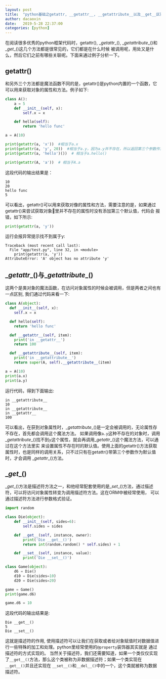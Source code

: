 ```yaml
---
layout: post
title:  "python基础之getattr, __getattr__, __getattribute__以及__get__区别"
author: dacaoxin
date:   2019-5-28 22:37:00
categories: [python]
---
```


在阅读很多优秀的python框架代码时，getattr(), \__getattr__(), \__getattribute__()和\__get__()这几个方法都是很常见的，它们都是在什么时候
被调用呢，用处又是什么，然后它们之前有哪些关联呢。下面来通过例子分析一下。

## getattr()

和另外三个方法都是魔法函数不同的是，getattr()是python内置的一个函数，它可以用来获取对象的属性和方法。例子如下:

```python
class A():
    a = 5
    def __init__(self, x):
        self.x = x

    def hello(self):
        return 'hello func'

a = A(10)

print(getattr(a, 'x'))  #相当于a.x
print(getattr(a, 'y', 20))  #相当于a.y，因为a.y并不存在，所以返回第三个参数作为默认值
print(getattr(a, 'hello')())  # 相当于a.hello()

print(getattr(A, 'a'))  # 相当于A.a
```
这段代码的输出结果是：

```plain
10
20
hello func
5
```
可以看出，getattr()可以用来获取对像的属性和方法，需要注意的是，如果通过getattr()来尝试获取对象里并不存在的属性时没有添加第三个默认值，代码会
报错，如下所示:

```python
print(getattr(a, 'y'))
```
运行会报异常提示找不到属于y:

```plain
Traceback (most recent call last):
  File "app/test.py", line 32, in <module>
    print(getattr(a, 'y'))
AttributeError: 'A' object has no attribute 'y'
```

## \__getattr__()与\__getattribute__()

这两个是类对象的魔法函数，在访问对象属性的时候会被调用，但是两者之间也有一点区别, 我们通过代码来看一下:

```python
class A(object):
  def __init__(self, x):
    self.x = x

  def hello(self):
    return 'hello func'

  def __getattr__(self, item):
    print('in __getattr__')
    return 100

  def __getattribute__(self, item):
    print('in __getattribute__')
    return super(A, self).__getattribute__(item)

a = A(10)
print(a.x)
print(a.y)
```
运行代码，得到下面输出:

```plain
in __getattribute__
10
in __getattribute__
in __getattr__
100
```
可以看出，在获到对象属性时，\__getattribute__()是一定会被调用的，无论属性存不存在，首先都会调用这个魔法方法。
如果调用像`a.y`这种不存在的对象时，调用\__getattribute__()找不到`y`这个属性，就会再调用\__getattr__()这个魔法方法，可以通过在这个方法里实
来设置属性不存在时的默认值。使用上面的getattr()方法获取属性时，也是同样的调用关系，只不过只有在getattr()带第三个参数作为默认值时，才会调用
\__getattr__()方法。

## \__get__()

\__get__()方法是描述符方法之一，和他经常配套使用的是\__set__()方法，通过描述符，可以将访问对象属性转变为调用描述符方法。这在ORM中被经常使用，
可以通过描述符方法进行参数格式验证。

```python
import random

class Die(object):
    def __init__(self, sides=6):
        self.sides = sides

    def __get__(self, instance, owner):
        print('Die __get__()')
        return int(random.random() * self.sides) + 1

    def __set__(self, instance, value):
        print('Die __set__()')

class Game(object):
    d6 = Die()
    d10 = Die(sides=10)
    d20 = Die(sides=20)

game = Game()
print(game.d6)

game.d6 = 10
```
这段代码的输出结果是:

```plain
Die __get__()
5
Die __set__()
```
这就是描述符的作用, 使用描述符可以让我们在获取或者给对象赋值时对数据值进行一些特殊的加工和处理。python里经常使用的`@property`装饰器其实就是
通过描述符的方式实现的。
当然关于描述符，我们还需要知道，如果一个类仅仅实现了`__get__()`方法，那么这个类被称为非数据描述符；如果一个类实现在`__get__()`并且还实现在
`__set__()`和`__del__()`中的一个，这个类就被称为数据描述符。
